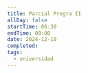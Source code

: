 ```yaml
---
title: Parcial Progra II
allDay: false
startTime: 06:30
endTime: 08:00
date: 2024-12-10
completed: 
tags:
  - universidad
---
```

